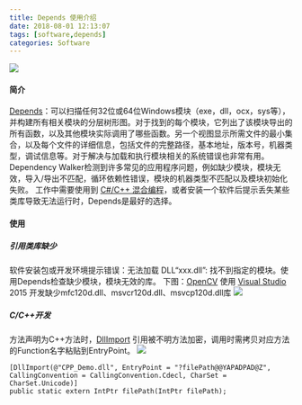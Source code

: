 ```yaml
---
title: Depends 使用介绍
date: 2018-08-01 12:13:07
tags: [software,depends]
categories: Software
---
```

<img src="https://sadness96.github.io/images/blog/software-Depends/depends.jpg"/>

<!-- more -->
#### 简介
[Depends](http://www.dependencywalker.com/)：可以扫描任何32位或64位Windows模块（exe，dll，ocx，sys等），并构建所有相关模块的分层树形图。对于找到的每个模块，它列出了该模块导出的所有函数，以及其他模块实际调用了哪些函数。另一个视图显示所需文件的最小集合，以及每个文件的详细信息，包括文件的完整路径，基本地址，版本号，机器类型，调试信息等。对于解决与加载和执行模块相关的系统错误也非常有用。Dependency Walker检测到许多常见的应用程序问题，例如缺少模块，模块无效，导入/导出不匹配，循环依赖性错误，模块的机器类型不匹配以及模块初始化失败。
工作中需要使用到 [C#/C++ 混合编程](/blog/2018/08/01/cpp-HybridCSharp/)，或者安装一个软件后提示丢失某些类库导致无法运行时，Depends是最好的选择。
#### 使用
##### 引用类库缺少
软件安装包或开发环境提示错误：无法加载 DLL“xxx.dll”: 找不到指定的模块。使用Depends检查缺少模块，模块无效的库。
下图：[OpenCV](https://opencv.org/) 使用 [Visual Studio](https://visualstudio.microsoft.com/zh-hans/downloads/) 2015 开发缺少mfc120d.dll、msvcr120d.dll、msvcp120d.dll库
<img src="https://sadness96.github.io/images/blog/software-Depends/LackDLL.png"/>

##### C/C++开发
方法声明为C++方法时，[DllImport](https://docs.microsoft.com/en-us/dotnet/api/system.runtime.interopservices.dllimportattribute?redirectedfrom=MSDN&view=netframework-4.8) 引用被不明方法加密，调用时需拷贝对应方法的Function名字粘贴到EntryPoint。
<img src="https://sadness96.github.io/images/blog/software-Depends/C-CPP.jpg"/>

``` CSharp
[DllImport(@"CPP_Demo.dll", EntryPoint = "?filePath@@YAPADPAD@Z", CallingConvention = CallingConvention.Cdecl, CharSet = CharSet.Unicode)]
public static extern IntPtr filePath(IntPtr filePath);
```